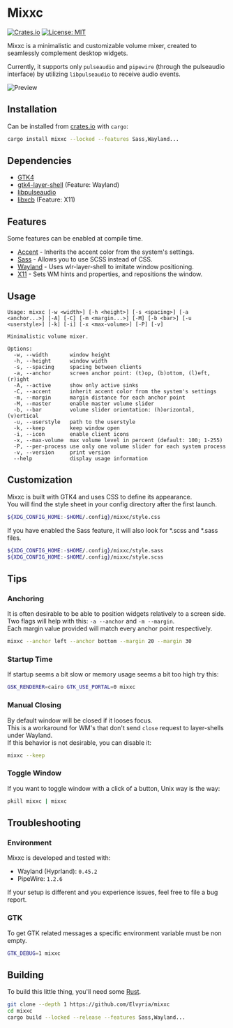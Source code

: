 # Mixxc
[![Crates.io](https://img.shields.io/crates/v/mixxc?logo=rust)](https://crates.io/crates/mixxc)
[![License: MIT](https://img.shields.io/badge/License-MIT-yellow)](https://opensource.org/licenses/MIT)

Mixxc is a minimalistic and customizable volume mixer, created to seamlessly complement desktop widgets.  

Currently, it supports only `pulseaudio` and `pipewire` (through the pulseaudio interface) by utilizing `libpulseaudio` to receive audio events.

![Preview](https://github.com/user-attachments/assets/b64dc1fe-71f7-4a8b-baef-495c7d3e4690)


## Installation
Can be installed from [crates.io](https://crates.io/) with `cargo`:

```sh
cargo install mixxc --locked --features Sass,Wayland...
```

## Dependencies
* [GTK4](https://www.gtk.org/)
* [gtk4-layer-shell](https://github.com/wmww/gtk4-layer-shell) (Feature: Wayland)
* [libpulseaudio](https://www.freedesktop.org/wiki/Software/PulseAudio)
* [libxcb](https://xcb.freedesktop.org/) (Feature: X11)

## Features
Some features can be enabled at compile time.
* [Accent](https://flatpak.github.io/xdg-desktop-portal/docs/doc-org.freedesktop.portal.Settings.html) - Inherits the accent color from the system's settings.
* [Sass](https://sass-lang.com/) - Allows you to use SCSS instead of CSS.
* [Wayland](https://wayland.freedesktop.org/) - Uses wlr-layer-shell to imitate window positioning.
* [X11](https://www.x.org/) - Sets WM hints and properties, and repositions the window.

## Usage
```
Usage: mixxc [-w <width>] [-h <height>] [-s <spacing>] [-a <anchor...>] [-A] [-C] [-m <margin...>] [-M] [-b <bar>] [-u <userstyle>] [-k] [-i] [-x <max-volume>] [-P] [-v]

Minimalistic volume mixer.

Options:
  -w, --width       window height
  -h, --height      window width
  -s, --spacing     spacing between clients
  -a, --anchor      screen anchor point: (t)op, (b)ottom, (l)eft, (r)ight
  -A, --active      show only active sinks
  -C, --accent      inherit accent color from the system's settings
  -m, --margin      margin distance for each anchor point
  -M, --master      enable master volume slider
  -b, --bar         volume slider orientation: (h)orizontal, (v)ertical
  -u, --userstyle   path to the userstyle
  -k, --keep        keep window open
  -i, --icon        enable client icons
  -x, --max-volume  max volume level in percent (default: 100; 1-255)
  -P, --per-process use only one volume slider for each system process
  -v, --version     print version
  --help            display usage information
```

## Customization
Mixxc is built with GTK4 and uses CSS to define its appearance.  
You will find the style sheet in your config directory after the first launch.
```sh
${XDG_CONFIG_HOME:-$HOME/.config}/mixxc/style.css
```
If you have enabled the Sass feature, it will also look for *.scss and *.sass files.
```sh
${XDG_CONFIG_HOME:-$HOME/.config}/mixxc/style.sass
${XDG_CONFIG_HOME:-$HOME/.config}/mixxc/style.scss
```

## Tips
### Anchoring
It is often desirable to be able to position widgets relatively to a screen side.  
Two flags will help with this: `-a --anchor` and `-m --margin`.  
Each margin value provided will match every anchor point respectively.  
```sh
mixxc --anchor left --anchor bottom --margin 20 --margin 30
```

### Startup Time
If startup seems a bit slow or memory usage seems a bit too high try this:
```sh
GSK_RENDERER=cairo GTK_USE_PORTAL=0 mixxc
```

### Manual Closing
By default window will be closed if it looses focus.  
This is a workaround for WM's that don't send `close` request to layer-shells under Wayland.  
If this behavior is not desirable, you can disable it:
```sh
mixxc --keep
```

### Toggle Window
If you want to toggle window with a click of a button, Unix way is the way:
```sh
pkill mixxc | mixxc
```

## Troubleshooting

### Environment
Mixxc is developed and tested with:
* Wayland (Hyprland): `0.45.2`
* PipeWire: `1.2.6`

If your setup is different and you experience issues, feel free to file a bug report.

### GTK
To get GTK related messages a specific environment variable must be non empty.
```sh
GTK_DEBUG=1 mixxc
```

## Building
To build this little thing, you'll need some [Rust](https://www.rust-lang.org/).

```sh
git clone --depth 1 https://github.com/Elvyria/mixxc
cd mixxc
cargo build --locked --release --features Sass,Wayland...
```
